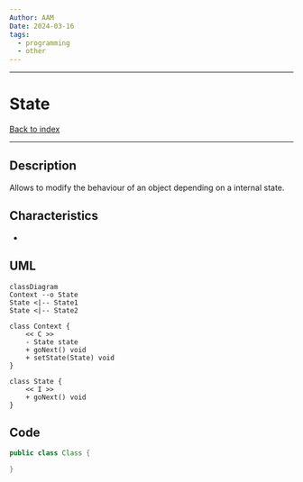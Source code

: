 ```yaml
---
Author: AAM
Date: 2024-03-16
tags:
  - programming
  - other
---
```

---
# State

[Back to index](../PATTERNS.md)

---

## Description

Allows to modify the behaviour of an object depending on a internal state.

## Characteristics

- 

## UML

```mermaid
classDiagram
Context --o State
State <|-- State1
State <|-- State2

class Context {
	<< C >>
	- State state
	+ goNext() void
	+ setState(State) void
}

class State {
	<< I >>
	+ goNext() void
}
```
## Code

```java
public class Class { 

}
```
